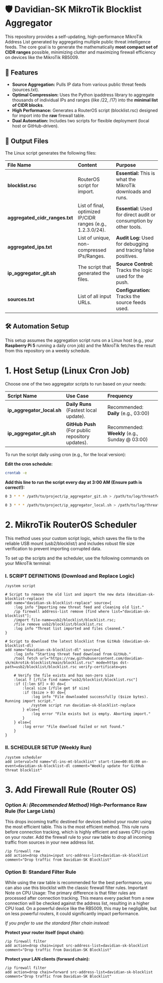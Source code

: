 # **🛡️ Davidian-SK MikroTik Blocklist Aggregator**

This repository provides a self-updating, high-performance MikroTik Address List generated by aggregating multiple public threat intelligence feeds. The core goal is to generate the mathematically **most compact set of CIDR ranges** possible, minimizing clutter and maximizing firewall efficiency on devices like the MikroTik RB5009.

## **🚀 Features**

* **Source Aggregation:** Pulls IP data from various public threat feeds (sources.txt).  
* **Optimal Compression:** Uses the Python ipaddress library to aggregate thousands of individual IPs and ranges (like /22, /17) into the **minimal list of CIDR blocks**.  
* **High Performance:** Generates a RouterOS script (blocklist.rsc) designed for import into the **raw** firewall table.  
* **Dual Automation:** Includes two scripts for flexible deployment (local host or GitHub-driven).

## **📝 Output Files**

The Linux script generates the following files:

| File Name | Content | Purpose |
| :---- | :---- | :---- |
| **blocklist.rsc** | RouterOS script for import. | **Essential:** This is what the MikroTik downloads and runs. |
| **aggregated\_cidr\_ranges.txt** | List of final, optimized IP/CIDR ranges (e.g., 1.2.3.0/24). | **Essential:** Used for direct audit or consumption by other tools. |
| **aggregated\_ips.txt** | List of unique, non-compressed IPs/Ranges. | **Audit Log:** Used for debugging and tracing false positives. |
| **ip\_aggregator\_git.sh** | The script that generated the files. | **Source Control:** Tracks the logic used for the push. |
| **sources.txt** | List of all input URLs. | **Configuration:** Tracks the source feeds used. |

## **🛠️ Automation Setup**

This setup assumes the aggregation script runs on a Linux host (e.g., your **Raspberry Pi 5** running a daily cron job) and the MikroTik fetches the result from this repository on a weekly schedule.

# **1. Host Setup (Linux Cron Job)**

Choose one of the two aggregator scripts to run based on your needs:

| Script Name | Use Case | Frequency |
| :---- | :---- | :---- |
| **ip\_aggregator\_local.sh** | **Daily Runs** (Fastest local update). | Recommended: **Daily** (e.g., 03:00) |
| **ip\_aggregator\_git.sh** | **GitHub Push** (For public repository updates). | Recommended: **Weekly** (e.g., Sunday @ 03:00) |

To run the script daily using cron (e.g., for the local version):

**Edit the cron schedule:**
```bash
crontab -e
```

**Add this line to run the script every day at 3:00 AM (Ensure path is correct\!):**

```bash
0 3 * * * /path/to/project/ip_aggregator_git.sh > /path/to/log/threatfeed_git.log 2>&1
```

```bash
0 3 * * * /path/to/project/ip_aggregator_local.sh > /path/to/log/threatfeed_local.log 2>&1
```

#  2. MikroTik RouterOS Scheduler 

This method uses your custom script logic, which saves the file to the reliable USB mount (usb2/blocklist/) and includes robust file size verification to prevent importing corrupted data.


To set up the scripts and the scheduler, use the following commands on your MikroTik terminal:



### I. SCRIPT DEFINITIONS (Download and Replace Logic)

```routeros
/system script

# Script to remove the old list and import the new data (davidian-sk-blocklist-replace)
add name="davidian-sk-blocklist-replace" source={
    :log info "Importing new threat feed and cleaning old list."
    /ip firewall address-list remove [find where list="davidian-sk-blocklist"];
    /import file-name=usb2/blocklist/blocklist.rsc;
    /file remove usb2/blocklist/blocklist.rsc
    :log info "Threat list imported and files cleaned."
}

# Script to download the latest blocklist from GitHub (davidian-sk-blocklist-dl)
add name="davidian-sk-blocklist-dl" source={
    :log info "Starting threat feed download from GitHub."
    /tool fetch url="https://raw.githubusercontent.com/davidian-sk/mikrotik-blocklist/main/blocklist.rsc" mode=https dst-path=usb2/blocklist/blocklist.rsc verify-certificate=yes

    # Verify the file exists and has non-zero size
    :local f [/file find name="usb2/blocklist/blocklist.rsc"]
    :if ([:len $f] > 0) do={
        :local size [/file get $f size]
        :if ($size > 0) do={
            :log info "File downloaded successfully ($size bytes). Running import script."
            /system script run davidian-sk-blocklist-replace
        } else={
            :log error "File exists but is empty. Aborting import."
        }
    } else={
        :log error "File download failed or not found."
    }
}
```

### II. SCHEDULER SETUP (Weekly Run)

```routeros
/system scheduler
add interval=7d name="dl-ins-mt-blocklist" start-time=00:05:00 on-event=davidian-sk-blocklist-dl comment="Weekly update for GitHub threat blocklist"
```


# **3\. Add Firewall Rule (Router OS)**


### **Option A: *(Recommended Method)* High-Performance Raw Rule (for Large Lists)**

This drops incoming traffic destined for devices behind your router using the most efficient table.
This is the most efficient method. This rule runs before connection tracking, which is highly efficient and saves CPU cycles on your router.
Add the firewall rule to your raw table to drop all incoming traffic from sources in your new address list. 

```routeros
/ip firewall raw
add action=drop chain=input src-address-list=davidian-sk-blocklist comment="Drop traffic from Davidian-SK Blocklist"
```
### **Option B: Standard Filter Rule**

While using the raw table is recommended for the best performance, you can also use this blocklist with the classic firewall filter rules.
Important Note on CPU Usage: The primary difference is that filter rules are processed after connection tracking. 
This means every packet from a new connection will be checked against the address list, resulting in a higher CPU load. 
On a powerful device like the RB5009, this may be negligible, but on less powerful routers, it could significantly impact performance.

*If you prefer to use the standard filter chain instead:*

**Protect your router itself (input chain):**

```routeros
/ip firewall filter
add action=drop chain=input src-address-list=davidian-sk-blocklist comment="Drop traffic from Davidian-SK Blocklist"
```

**Protect your LAN clients (forward chain):**

```routeros
/ip firewall filter
add action=drop chain=forward src-address-list=davidian-sk-blocklist comment="Drop traffic from Davidian-SK Blocklist"
```
